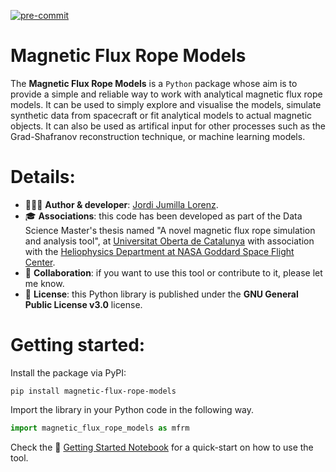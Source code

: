 [![pre-commit](https://img.shields.io/badge/pre--commit-enabled-brightgreen?logo=pre-commit&logoColor=white)](https://pre-commit.com/)

# Magnetic Flux Rope Models

The __Magnetic Flux Rope Models__ is a `Python` package whose aim is to provide a simple and reliable way to work with analytical magnetic flux rope models. It can be used to simply
explore and visualise the models, simulate synthetic data from spacecraft or fit analytical models to actual magnetic objects.
It can also be used as artifical input for other processes such as the Grad-Shafranov reconstruction technique, or machine learning models.

# Details:
- 👨🏽‍💻 __Author & developer__: [Jordi Jumilla Lorenz](https://github.com/jordijumilla/jordijumilla).
- 🎓 __Associations__: this code has been developed as part of the Data Science Master's thesis named "A novel magnetic flux rope simulation and analysis tool", at [Universitat Oberta de Catalunya](https://www.uoc.edu) with association with the [Heliophysics Department at NASA Goddard Space Flight Center](https://science.nasa.gov/heliophysics).
- 🤝 __Collaboration__: if you want to use this tool or contribute to it, please let me know.
- 🪪 __License__: this Python library is published under the __GNU General Public License v3.0__ license.

# Getting started:

Install the package via PyPI:
```
pip install magnetic-flux-rope-models
```

Import the library in your Python code in the following way.
```python
import magnetic_flux_rope_models as mfrm
```

Check the 📘 [Getting Started Notebook](examples/getting_started.ipynb) for a quick-start on how to use the tool.

